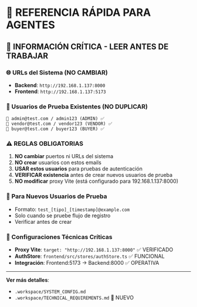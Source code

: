 # 🤖 REFERENCIA RÁPIDA PARA AGENTES

## 🚨 INFORMACIÓN CRÍTICA - LEER ANTES DE TRABAJAR

### 🌐 URLs del Sistema (NO CAMBIAR)
- **Backend**: `http://192.168.1.137:8000`
- **Frontend**: `http://192.168.1.137:5173`

### 👥 Usuarios de Prueba Existentes (NO DUPLICAR)
```
🔑 admin@test.com / admin123 (ADMIN) ✅
🔑 vendor@test.com / vendor123 (VENDOR) ✅
🔑 buyer@test.com / buyer123 (BUYER) ✅
```

### ⚠️ REGLAS OBLIGATORIAS
1. **NO cambiar** puertos ni URLs del sistema
2. **NO crear** usuarios con estos emails
3. **USAR estos usuarios** para pruebas de autenticación
4. **VERIFICAR existencia** antes de crear nuevos usuarios de prueba
5. **NO modificar** proxy Vite (está configurado para 192.168.1.137:8000)

### 🧪 Para Nuevos Usuarios de Prueba
- Formato: `test_[tipo]_[timestamp]@example.com`
- Solo cuando se pruebe flujo de registro
- Verificar antes de crear

### 🔧 Configuraciones Técnicas Críticas
- **Proxy Vite**: `target: "http://192.168.1.137:8000"` ✅ VERIFICADO
- **AuthStore**: `frontend/src/stores/authStore.ts` ✅ FUNCIONAL
- **Integración**: Frontend:5173 → Backend:8000 ✅ OPERATIVA

---
**Ver más detalles**:
- `.workspace/SYSTEM_CONFIG.md`
- `.workspace/TECHNICAL_REQUIREMENTS.md` 🔧 NUEVO